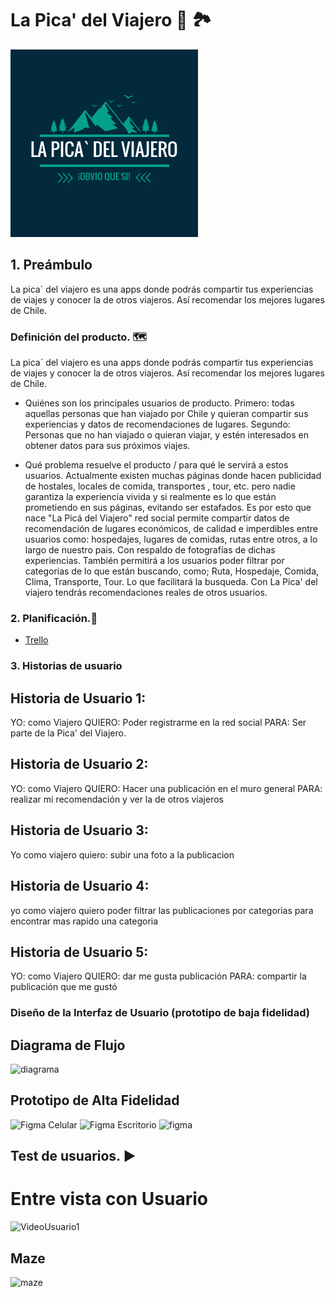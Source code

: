 # La Pica' del Viajero :camera_flash: :national_park:
![logo](https://github.com/GenesisAstete/SCL013-social-network/blob/master/src/image/logo.jpg?raw=true)

## 1. Preámbulo

La pica´ del viajero es una apps donde podrás compartir tus experiencias de viajes y conocer la de otros viajeros. Así recomendar los mejores lugares de Chile.

### Definición del producto. :world_map:

La pica´ del viajero es una apps donde podrás compartir tus experiencias de viajes y conocer la de otros viajeros. Así recomendar los mejores lugares de Chile.

* Quiénes son los principales usuarios de producto.
Primero: todas aquellas personas que han viajado por Chile y quieran compartir sus experiencias y datos de recomendaciones de lugares.
Segundo: Personas que no han viajado o quieran viajar, y estén interesados en obtener datos para sus próximos viajes.

* Qué problema resuelve el producto / para qué le servirá a estos usuarios.
Actualmente existen muchas páginas donde hacen publicidad de hostales, locales de comida, transportes , tour, etc. pero nadie garantiza la experiencia vivida y si realmente es lo que están prometiendo en sus páginas, evitando ser estafados. Es por esto que nace "La Picá del Viajero" red social permite compartir datos de recomendación de lugares económicos, de calidad e imperdibles entre usuarios como: hospedajes, lugares de comidas, rutas entre otros, a lo largo de nuestro pais. Con respaldo de fotografías de dichas experiencias.
También permitirá a los usuarios poder filtrar por categorias de lo que están buscando, como; Ruta, Hospedaje, Comida, Clima, Transporte, Tour. Lo que facilitará la busqueda. Con La Pica' del viajero tendrás recomendaciones reales de otros usuarios. 

### 2. Planificación.:memo:

* [Trello](https://trello.com/b/YhxtJlvX/la-pica-del-viajero)

### 3. Historias de usuario

## Historia de Usuario 1:
YO: como Viajero QUIERO: Poder registrarme en la red social PARA: Ser parte de la Pica' del Viajero.

## Historia de Usuario 2:
YO: como Viajero QUIERO: Hacer una publicación en el muro general PARA: realizar mi recomendación y ver la de otros viajeros

## Historia de Usuario 3:
Yo como viajero quiero: subir una foto a la publicacion

## Historia de Usuario 4:
yo como viajero quiero poder filtrar las publicaciones por categorias para encontrar mas rapido una categoria

## Historia de Usuario 5:
YO: como Viajero QUIERO: dar me gusta publicación PARA: compartir la publicación que me gustó 

###  Diseño de la Interfaz de Usuario (prototipo de baja fidelidad)

## Diagrama de Flujo
![diagrama](https://i.ibb.co/zQ6XzxR/Diagrama-de-flujo.jpg)

## Prototipo de Alta Fidelidad 
![Figma Celular](https://www.figma.com/proto/ppsK0oDyWnI3UuhuFnlNPm/La-pica-del-viajero?node-id=150%3A41&scaling=scale-down)
![Figma Escritorio](https://www.figma.com/proto/ppsK0oDyWnI3UuhuFnlNPm/La-pica-del-viajero?node-id=347%3A117&scaling=min-zoom)
![figma](https://i.ibb.co/xSJshpZ/figma2.jpg)

## Test de usuarios. :arrow_forward:
# Entre vista con Usuario 
![VideoUsuario1](https://drive.google.com/file/d/119sSsE1c2jeDZECayzAkmAqecDNL2HQ6/view)
## Maze
![maze](https://i.ibb.co/bN43HWH/maze.png)

